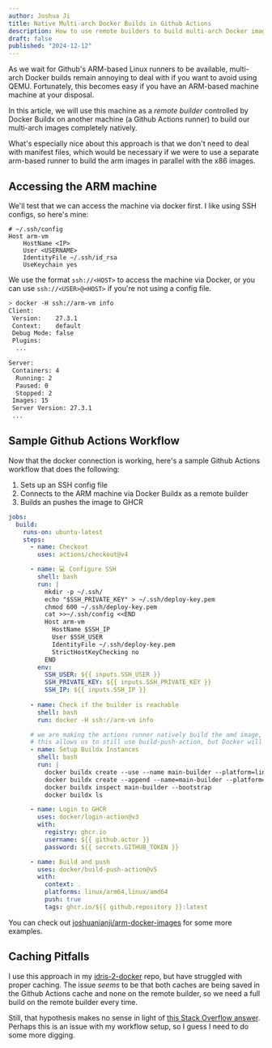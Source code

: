 ```yaml
---
author: Joshua Ji
title: Native Multi-arch Docker Builds in Github Actions
description: How to use remote builders to build multi-arch Docker images natively
draft: false
published: "2024-12-12"
---
```


As we wait for Github's ARM-based Linux runners to be available, multi-arch Docker builds remain annoying to deal with if you want to avoid using QEMU. Fortunately, this becomes easy if you have an ARM-based machine machine at your disposal. 

In this article, we will use this machine as a _remote builder_ controlled by Docker Buildx on another machine (a Github Actions runner) to build our multi-arch images completely natively. 

What's especially nice about this approach is that we don't need to deal with manifest files, which would be necessary if we were to use a separate arm-based runner to build the arm images in parallel with the x86 images. 

## Accessing the ARM machine

We'll test that we can access the machine via docker first. I like using SSH configs, so here's mine:

```plaintext
# ~/.ssh/config
Host arm-vm
    HostName <IP>
    User <USERNAME>
    IdentityFile ~/.ssh/id_rsa
    UseKeychain yes
```

We use the format `ssh://<HOST>` to access the machine via Docker, or you can use `ssh://<USER>@<HOST>` if you're not using a config file.

```bash
> docker -H ssh://arm-vm info
Client:
 Version:    27.3.1
 Context:    default
 Debug Mode: false
 Plugins:
  ...

Server:
 Containers: 4
  Running: 2
  Paused: 0
  Stopped: 2
 Images: 15
 Server Version: 27.3.1
 ...
```

## Sample Github Actions Workflow

Now that the docker connection is working, here's a sample Github Actions workflow that does the following:

1. Sets up an SSH config file
2. Connects to the ARM machine via Docker Buildx as a remote builder
3. Builds an pushes the image to GHCR

```yaml
jobs:
  build:
    runs-on: ubuntu-latest
    steps:
      - name: Checkout
        uses: actions/checkout@v4

      - name: 💻 Configure SSH
        shell: bash
        run: |
          mkdir -p ~/.ssh/
          echo "$SSH_PRIVATE_KEY" > ~/.ssh/deploy-key.pem
          chmod 600 ~/.ssh/deploy-key.pem
          cat >>~/.ssh/config <<END
          Host arm-vm
            HostName $SSH_IP
            User $SSH_USER
            IdentityFile ~/.ssh/deploy-key.pem
            StrictHostKeyChecking no
          END
        env:
          SSH_USER: ${{ inputs.SSH_USER }}
          SSH_PRIVATE_KEY: ${{ inputs.SSH_PRIVATE_KEY }}
          SSH_IP: ${{ inputs.SSH_IP }}
      
      - name: Check if the builder is reachable
        shell: bash
        run: docker -H ssh://arm-vm info

      # we are making the actions runner natively build the amd image, and use the arm machine to build the arm image via ssh
      # this allows us to still use build-push-action, but Docker will automatically choose which builder to use based on the platform
      - name: Setup Buildx Instances
        shell: bash
        run: |
          docker buildx create --use --name main-builder --platform=linux/amd64 --driver=docker-container
          docker buildx create --append --name=main-builder --platform=linux/arm64 ssh://arm-vm
          docker buildx inspect main-builder --bootstrap
          docker buildx ls

      - name: Login to GHCR
        uses: docker/login-action@v3
        with:
          registry: ghcr.io
          username: ${{ github.actor }}
          password: ${{ secrets.GITHUB_TOKEN }}

      - name: Build and push
        uses: docker/build-push-action@v5
        with:
          context: .
          platforms: linux/arm64,linux/amd64
          push: true
          tags: ghcr.io/${{ github.repository }}:latest
```

You can check out [joshuanianji/arm-docker-images](https://github.com/joshuanianji/arm-docker-images) for some more examples.

## Caching Pitfalls

I use this approach in my [idris-2-docker](https://github.com/joshuanianji/idris-2-docker) repo, but have struggled with proper caching. The issue _seems_ to be that both caches are being saved in the Github Actions cache and none on the remote builder, so we need a full build on the remote builder every time. 

Still, that hypothesis makes no sense in light of [this Stack Overflow answer](https://stackoverflow.com/a/76484761). Perhaps this is an issue with my workflow setup, so I guess I need to do some more digging.

